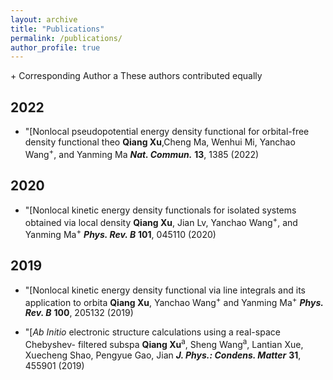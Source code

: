 ```yaml
---
layout: archive
title: "Publications"
permalink: /publications/
author_profile: true
---
```

\+ Corresponding Author
a These authors contributed equally

## 2022
* "[Nonlocal pseudopotential energy density functional for orbital-free density functional theo
**Qiang Xu**,Cheng Ma, Wenhui Mi, Yanchao Wang<sup>+</sup>, and Yanming Ma
***Nat. Commun.*** **13**, 1385 (2022)

## 2020
* "[Nonlocal kinetic energy density functionals for isolated systems obtained via local density
**Qiang Xu**, Jian Lv, Yanchao Wang<sup>+</sup>, and Yanming Ma<sup>+</sup>
***Phys. Rev. B*** **101**, 045110 (2020)

## 2019
* "[Nonlocal kinetic energy density functional via line integrals and its application to orbita
**Qiang Xu**, Yanchao Wang<sup>+</sup> and Yanming Ma<sup>+</sup>
***Phys. Rev. B*** **100**, 205132 (2019)

* "[*Ab Initio* electronic structure calculations using a real-space Chebyshev- filtered subspa
**Qiang Xu**<sup>a</sup>, Sheng Wang<sup>a</sup>, Lantian Xue, Xuecheng Shao, Pengyue Gao, Jian
***J. Phys.: Condens. Matter*** **31**, 455901 (2019)
